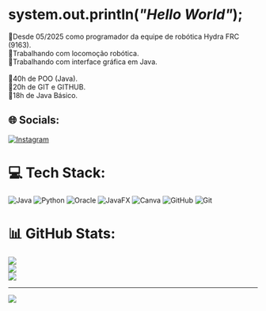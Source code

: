 # system.out.println(*"Hello World"*);
🔴Desde 05/2025 como programador da equipe de robótica Hydra FRC (9163).<br>🔴Trabalhando com locomoção robótica.<br>🔴Trabalhando com interface gráfica em Java.<br><br>📖40h de POO (Java).<br>📖20h de GIT e GITHUB.<br>📖18h de Java Básico.


## 🌐 Socials:
[![Instagram](https://img.shields.io/badge/Instagram-%23E4405F.svg?logo=Instagram&logoColor=white)](https://instagram.com/@frneto29) 

# 💻 Tech Stack:
![Java](https://img.shields.io/badge/java-%23ED8B00.svg?style=for-the-badge&logo=openjdk&logoColor=white) ![Python](https://img.shields.io/badge/python-3670A0?style=for-the-badge&logo=python&logoColor=ffdd54) ![Oracle](https://img.shields.io/badge/Oracle-F80000?style=for-the-badge&logo=oracle&logoColor=white) ![JavaFX](https://img.shields.io/badge/javafx-%23FF0000.svg?style=for-the-badge&logo=javafx&logoColor=white) ![Canva](https://img.shields.io/badge/Canva-%2300C4CC.svg?style=for-the-badge&logo=Canva&logoColor=white) ![GitHub](https://img.shields.io/badge/github-%23121011.svg?style=for-the-badge&logo=github&logoColor=white) ![Git](https://img.shields.io/badge/git-%23F05033.svg?style=for-the-badge&logo=git&logoColor=white)
# 📊 GitHub Stats:
![](https://github-readme-stats.vercel.app/api?username=frneto1&theme=dark&hide_border=false&include_all_commits=true&count_private=true)<br/>
![](https://nirzak-streak-stats.vercel.app/?user=frneto1&theme=dark&hide_border=false)<br/>
![](https://github-readme-stats.vercel.app/api/top-langs/?username=frneto1&theme=dark&hide_border=false&include_all_commits=true&count_private=true&layout=compact)

---
[![](https://visitcount.itsvg.in/api?id=frneto1&icon=0&color=0)](https://visitcount.itsvg.in)

<!-- Proudly created with GPRM ( https://gprm.itsvg.in ) -->
